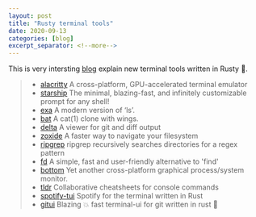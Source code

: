 ```yaml
---
layout: post
title: "Rusty terminal tools"
date: 2020-09-13
categories: [blog]
excerpt_separator: <!--more-->
---
```


This is very intersting [blog](https://dev.to/22mahmoud/my-terminal-became-more-rusty-4g8l) explain new terminal tools written in Rusty 🚀.

<!--more-->

> - [alacritty](https://github.com/alacritty/alacritty) A cross-platform, GPU-accelerated terminal emulator
> - [starship](https://github.com/starship/starship)  The minimal, blazing-fast, and infinitely customizable prompt for any shell!
> - [exa](https://github.com/ogham/exa) A modern version of ‘ls’.
> - [bat](https://github.com/sharkdp/bat) A cat(1) clone with wings.
> - [delta](https://github.com/dandavison/delta) A viewer for git and diff output
> - [zoxide](https://github.com/ajeetdsouza/zoxide) A faster way to navigate your filesystem
> - [ripgrep](https://github.com/burntsushi/ripgrep) ripgrep recursively searches directories for a regex pattern
> - [fd](https://github.com/sharkdp/fd) A simple, fast and user-friendly alternative to 'find'
> - [bottom](https://github.com/clementtsang/bottom) Yet another cross-platform graphical process/system monitor.
> - [tldr](https://github.com/tldr-pages/tldr) Collaborative cheatsheets for console commands
> - [spotify-tui](https://github.com/rigellute/spotify-tui) Spotify for the terminal written in Rust 
> - [gitui](https://github.com/extrawurst/gitui) Blazing 💥 fast terminal-ui for git written in rust 🦀

